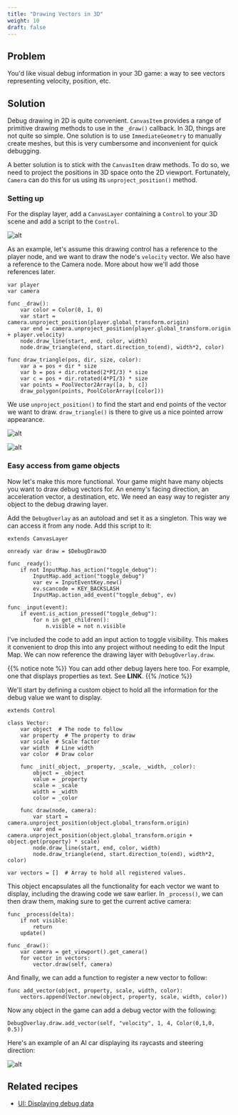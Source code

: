 ```yaml
---
title: "Drawing Vectors in 3D"
weight: 10
draft: false
---
```


## Problem

You'd like visual debug information in your 3D game: a way to see vectors representing velocity, position, etc.

## Solution

Debug drawing in 2D is quite convenient. `CanvasItem` provides a range of primitive drawing methods to use in the `_draw()` callback. In 3D, things are not quite so simple. One solution is to use `ImmediateGeometry` to manually create meshes, but this is very cumbersome and inconvenient for quick debugging.

A better solution is to stick with the `CanvasItem` draw methods. To do so, we need to project the positions in 3D space onto the 2D viewport. Fortunately, `Camera` can do this for us using its `unproject_position()` method.

### Setting up

For the display layer, add a `CanvasLayer` containing a `Control` to your 3D scene and add a script to the `Control`.

![alt](/godot_recipes/img/3d_debug_03.png)

As an example, let's assume this drawing control has a reference to the player node, and we want to draw the node's `velocity` vector. We also have a reference to the Camera node. More about how we'll add those references later.

```gdscript
var player
var camera

func _draw():
    var color = Color(0, 1, 0)
    var start = camera.unproject_position(player.global_transform.origin)
    var end = camera.unproject_position(player.global_transform.origin + player.velocity)
    node.draw_line(start, end, color, width)
    node.draw_triangle(end, start.direction_to(end), width*2, color)

func draw_triangle(pos, dir, size, color):
    var a = pos + dir * size
    var b = pos + dir.rotated(2*PI/3) * size
    var c = pos + dir.rotated(4*PI/3) * size
    var points = PoolVector2Array([a, b, c])
    draw_polygon(points, PoolColorArray([color]))
```

We use `unproject_position()` to find the start and end points of the vector we want to draw. `draw_triangle()` is there to give us a nice pointed arrow appearance.

![alt](/godot_recipes/img/3d_debug_01.png)

![alt](/godot_recipes/img/3d_debug_02.png)

### Easy access from game objects

Now let's make this more functional. Your game might have many objects you want to draw debug vectors for. An enemy's facing direction, an acceleration vector, a destination, etc. We need an easy way to register any object to the debug drawing layer.

Add the `DebugOverlay` as an autoload and set it as a singleton. This way we can access it from any node. Add this script to it:

```gdscript
extends CanvasLayer

onready var draw = $DebugDraw3D

func _ready():
    if not InputMap.has_action("toggle_debug"):
        InputMap.add_action("toggle_debug")
        var ev = InputEventKey.new()
        ev.scancode = KEY_BACKSLASH
        InputMap.action_add_event("toggle_debug", ev)

func _input(event):
    if event.is_action_pressed("toggle_debug"):
        for n in get_children():
            n.visible = not n.visible
```

I've included the code to add an input action to toggle visibility. This makes it convenient to drop this into any project without needing to edit the Input Map. We can now reference the drawing layer with `DebugOverlay.draw`.

{{% notice note %}}
You can add other debug layers here too. For example, one that displays properties as text. See **LINK**.
{{% /notice %}}

We'll start by defining a custom object to hold all the information for the debug value we want to display.

```gdscript
extends Control

class Vector:
    var object  # The node to follow
    var property  # The property to draw
    var scale  # Scale factor
    var width  # Line width
    var color  # Draw color

    func _init(_object, _property, _scale, _width, _color):
        object = _object
        value = _property
        scale = _scale
        width = _width
        color = _color

    func draw(node, camera):
        var start = camera.unproject_position(object.global_transform.origin)
        var end = camera.unproject_position(object.global_transform.origin + object.get(property) * scale)
        node.draw_line(start, end, color, width)
        node.draw_triangle(end, start.direction_to(end), width*2, color)

var vectors = []  # Array to hold all registered values.
```

This object encapsulates all the functionality for each vector we want to display, including the drawing code we saw earlier. In `_process()`, we can then draw them, making sure to get the current active camera:

```gdscript
func _process(delta):
    if not visible:
        return
    update()

func _draw():
    var camera = get_viewport().get_camera()
    for vector in vectors:
        vector.draw(self, camera)
```

And finally, we can add a function to register a new vector to follow:

```gdscript
func add_vector(object, property, scale, width, color):
    vectors.append(Vector.new(object, property, scale, width, color))
```

Now any object in the game can add a debug vector with the following:

```gdscript
DebugOverlay.draw.add_vector(self, "velocity", 1, 4, Color(0,1,0, 0.5))
```

Here's an example of an AI car displaying its raycasts and steering direction:

![alt](/godot_recipes/img/3d_debug_04.gif)

## Related recipes

- [UI: Displaying debug data](/godot_recipes/ui/debug_overlay)